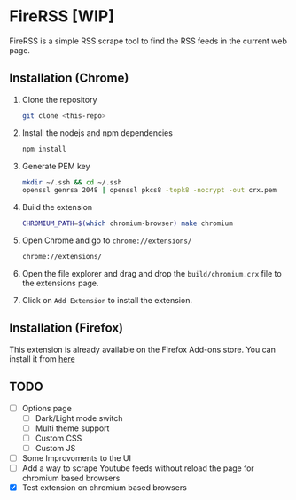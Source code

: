 # FireRSS [WIP]

FireRSS is a simple RSS scrape tool to find the RSS feeds in the current web page.

## Installation (Chrome)

1. Clone the repository

   ```bash
   git clone <this-repo>
   ```

2. Install the nodejs and npm dependencies

   ```bash
   npm install
   ```

3. Generate PEM key

   ```bash
   mkdir ~/.ssh && cd ~/.ssh
   openssl genrsa 2048 | openssl pkcs8 -topk8 -nocrypt -out crx.pem
   ```

4. Build the extension

   ```bash
   CHROMIUM_PATH=$(which chromium-browser) make chromium
   ```

5. Open Chrome and go to `chrome://extensions/`

   ```bash
   chrome://extensions/
   ```

6. Open the file explorer and drag and drop the `build/chromium.crx` file to the extensions page.

7. Click on `Add Extension` to install the extension.

## Installation (Firefox)

This extension is already available on the Firefox Add-ons store. You can install it from [here](https://addons.mozilla.org/en-US/firefox/addon/firerss-feed-scraper/)

## TODO

- [ ] Options page
  - [ ] Dark/Light mode switch
  - [ ] Multi theme support
  - [ ] Custom CSS
  - [ ] Custom JS
- [ ] Some Improvoments to the UI
- [ ] Add a way to scrape Youtube feeds without reload the page for chromium based browsers
- [x] Test extension on chromium based browsers

